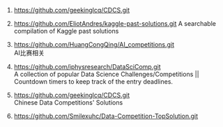 
1. https://github.com/geekinglcq/CDCS.git  

2. https://github.com/EliotAndres/kaggle-past-solutions.git 
A searchable compilation of Kaggle past solutions  

3. https://github.com/HuangCongQing/AI_competitions.git  
AI比赛相关  

4. https://github.com/iphysresearch/DataSciComp.git  
A collection of popular Data Science Challenges/Competitions || Countdown timers to keep track of the entry deadlines.  

5. https://github.com/geekinglcq/CDCS.git  
Chinese Data Competitions' Solutions  

6. https://github.com/Smilexuhc/Data-Competition-TopSolution.git 